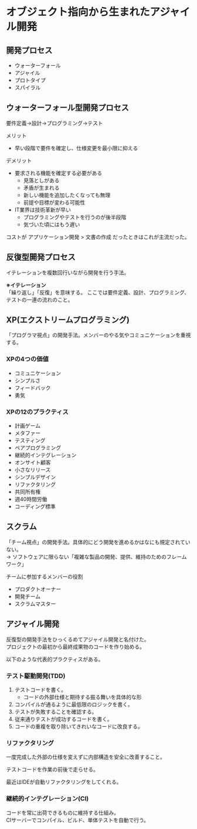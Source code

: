 # オブジェクト指向から生まれたアジャイル開発

## 開発プロセス
- ウォーターフォール
- アジャイル
- プロトタイプ
- スパイラル

## ウォーターフォール型開発プロセス
要件定義→設計→プログラミング→テスト

メリット
- 早い段階で要件を確定し、仕様変更を最小限に抑える

デメリット
- 要求される機能を確定する必要がある
  - 見落としがある
  - 矛盾が生まれる
  - 新しい機能を追加したくなっても無理
  - 前提や目標が変わる可能性
- IT業界は技術革新が早い
  - プログラミングやテストを行うのが後半段階
  - 気づいた頃にはもう遅い

コストが アプリケーション開発 > 文書の作成 だったときはこれが主流だった。

## 反復型開発プロセス
イテレーションを複数回行いながら開発を行う手法。

**※イテレーション**  
「繰り返し」「反復」を意味する。
ここでは要件定義、設計、プログラミング、テストの一連の流れのこと。

## XP(エクストリームプログラミング)
「プログラマ視点」の開発手法。メンバーのやる気やコミュニケーションを重視する。

### XPの4つの価値
- コミュニケーション
- シンプルさ
- フィードバック
- 勇気

### XPの12のプラクティス
- 計画ゲーム
- メタファー
- テスティング
- ペアプログラミング
- 継続的インテグレーション
- オンサイト顧客
- 小さなリリース
- シンプルデザイン
- リファクタリング
- 共同所有権
- 週40時間労働
- コーディング標準

## スクラム
「チーム視点」の開発手法。具体的にどう開発を進めるかはなにも規定されていない。  
→ ソフトウェアに限らない「複雑な製品の開発、提供、維持のためのフレームワーク」

チームに参加するメンバーの役割
- プロダクトオーナー
- 開発チーム
- スクラムマスター

## アジャイル開発
反復型の開発手法をひっくるめてアジャイル開発と名付けた。  
プロジェクトの最初から最終成果物のコードを作り始める。

以下のような代表的プラクティスがある。

### テスト駆動開発(TDD)
1. テストコードを書く。
   - コードの外部仕様と期待する振る舞いを具体的な形 
2. コンパイルが通るように最低限のロジックを書く。
3. テストが失敗することを確認する。
4. 従来通りテストが成功するコードを書く。
5. コードの重複を取り除いてきれいなコードに改良する。

### リファクタリング
一度完成した外部の仕様を変えずに内部構造を安全に改善すること。

テストコードを作業の前後で走らせる。

最近はIDEが自動リファクタリングをしてくれる。

### 継続的インテグレーション(CI)
コードを常に出荷できるものに維持する仕組み。  
CIサーバーでコンパイル、ビルド、単体テストを自動で行う。